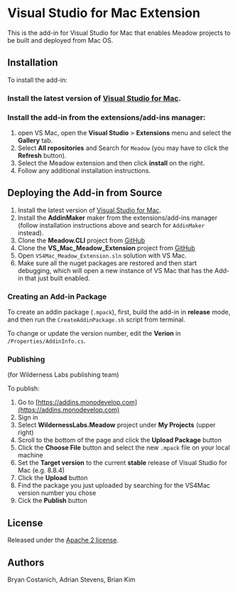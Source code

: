 # Visual Studio for Mac Extension

This is the add-in for Visual Studio for Mac that enables Meadow projects to be built and deployed from Mac OS. 

## Installation 

To install the add-in:

### Install the latest version of [Visual Studio for Mac](https://visualstudio.microsoft.com/downloads/).

### Install the add-in from the extensions/add-ins manager: 
 1. open VS Mac, open the **Visual Studio** > **Extensions** menu and select the **Gallery** tab.
 2. Select **All repositories** and Search for `Meadow` (you may have to click the **Refresh** button).
 3. Select the Meadow extension and then click **install** on the right.
 4. Follow any additional installation instructions.

## Deploying the Add-in from Source

 1. Install the latest version of [Visual Studio for Mac](https://visualstudio.microsoft.com/downloads/).
 2. Install the **AddinMaker** maker from the extensions/add-ins manager (follow installation instructions above and search for `AddinMaker` instead).
 3. Clone the **Meadow.CLI** project from [GitHub](https://github.com/WildernessLabs/Meadow.CLI)
 4. Clone the **VS_Mac_Meadow_Extension** project from [GitHub](https://github.com/WildernessLabs/VS_Mac_Meadow_Extension)
 5. Open `VS4Mac_Meadow_Extension.sln` solution with VS Mac.
 6. Make sure all the nuget packages are restored and then start debugging, which will open a new instance of VS Mac that has the Add-in that just built enabled.

### Creating an Add-in Package

To create an addin package (`.mpack`), first, build the add-in in **release** mode, and then run the `CreateAddinPackage.sh` script from terminal.

To change or update the version number, edit the **Verion** in `/Properties/AddinInfo.cs`.

### Publishing 

(for Wilderness Labs publishing team)

To publish:
1. Go to [https://addins.monodevelop.com](https://addins.monodevelop.com)
2. Sign in
3. Select **WildernessLabs.Meadow** project under **My Projects** (upper right)
4. Scroll to the bottom of the page and click the **Upload Package** button
5. Click the **Choose File** button and select the new `.mpack` file on your local machine
6. Set the **Target version** to the current **stable** release of Visual Studio for Mac (e.g. 8.8.4)
7. Click the **Upload** button
8. Find the package you just uploaded by searching for the VS4Mac version number you chose 
9. Cick the **Publish** button

## License

Released under the [Apache 2 license](license.md).

## Authors

Bryan Costanich, Adrian Stevens, Brian Kim
